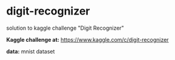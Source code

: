 # digit-recognizer

solution to kaggle challenge "Digit Recognizer"

__Kaggle challenge at:__ https://www.kaggle.com/c/digit-recognizer

__data:__ mnist dataset
